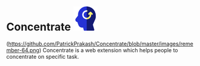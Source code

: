 # Concentrate ![alt text](https://github.com/PatrickPrakash/Concentrate/blob/master/images/remember-64.png)
(https://github.com/PatrickPrakash/Concentrate/blob/master/images/remember-64.png)
Concentrate is a web extension which helps people to concentrate on specific task.

